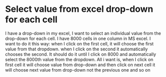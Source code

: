 
# Select value from excel drop-down for each cell

I have a drop-down in my excel, I want to select an individual value from the drop-down for each cell. I have 8000 cells in one column in MS excel. I want to do it this way: when I click on the first cell, it will choose the first value from that dropdown. when I click on the second it automatically chooses the second. It should do it until I click on 8000 and automatically select the 8000th value from the dropdown.
All i want is, when I click on first cell it will choose value from drop-down and then click on next cell it will choose next value from drop-down not the previous one and so on

        